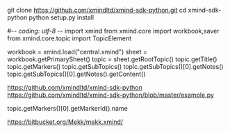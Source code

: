 git clone https://github.com/xmindltd/xmind-sdk-python.git
cd xmind-sdk-python
python setup.py install


#-*- coding: utf-8 -*-
import xmind
from xmind.core import workbook,saver
from xmind.core.topic import TopicElement

workbook = xmind.load("central.xmind")
sheet = workbook.getPrimarySheet()
topic = sheet.getRootTopic()
topic.getTitle()
topic.getMarkers()
topic.getSubTopics()
topic.getSubTopics()[0].getNotes()
topic.getSubTopics()[0].getNotes().getContent()


https://github.com/xmindltd/xmind-sdk-python
https://github.com/xmindltd/xmind-sdk-python/blob/master/example.py

topic.getMarkers()[0].getMarkerId().name


https://bitbucket.org/Mekk/mekk.xmind/
